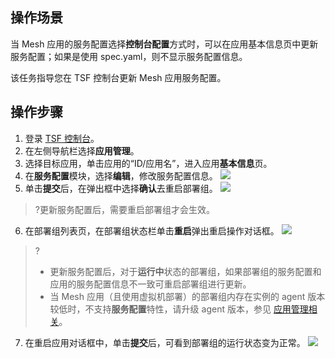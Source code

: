 ## 操作场景

当 Mesh 应用的服务配置选择**控制台配置**方式时，可以在应用基本信息页中更新服务配置；如果是使用 spec.yaml，则不显示服务配置信息。

该任务指导您在 TSF 控制台更新 Mesh 应用服务配置。

## 操作步骤

1. 登录 [TSF 控制台](https://console.cloud.tencent.com/tsf)。
2. 在左侧导航栏选择**应用管理**。
3. 选择目标应用，单击应用的“ID/应用名”，进入应用**基本信息**页。
4. 在**服务配置**模块，选择**编辑**，修改服务配置信息。
   ![](https://main.qcloudimg.com/raw/0cf6b6ba82e41347342f1d0293ff788a.png)
5. 单击**提交**后，在弹出框中选择**确认**去重启部署组。
   ![](https://main.qcloudimg.com/raw/feabd7d1fca8b7c8a0f9990667ba8bab.png)
>?更新服务配置后，需要重启部署组才会生效。
6. 在部署组列表页，在部署组状态栏单击**重启**弹出重启操作对话框。
![](https://qcloudimg.tencent-cloud.cn/raw/57239850e46ed718751e1144cb9c1744.png)
> ?
> - 更新服务配置后，对于**运行中**状态的部署组，如果部署组的服务配置和应用的服务配置信息不一致可重启部署组进行更新。
> - 当 Mesh 应用（且使用虚拟机部署）的部署组内存在实例的 agent 版本较低时，不支持**服务配置**特性，请升级 agent 版本，参见 [应用管理相关](https://cloud.tencent.com/document/product/649/20271)。
7. 在重启应用对话框中，单击**提交**后，可看到部署组的运行状态变为正常。
   ![](https://main.qcloudimg.com/raw/1328fe9504b9fb24ce0c6f35ceb2ce10.png)


